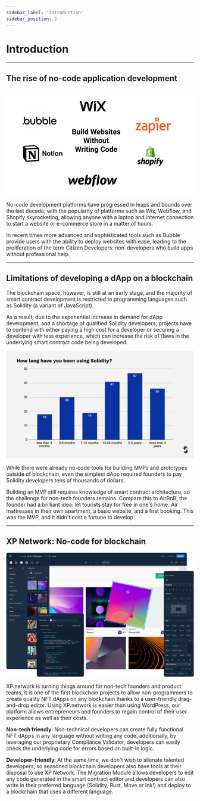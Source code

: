 ```yaml
---
sidebar_label: 'Introduction'
sidebar_position: 2
---
```


# Introduction

<hr/>

## The rise of no-code application development

![nocode](../../static/img/3.nocode.png)

No-code development platforms have progressed in leaps and bounds over the last decade, with the popularity of platforms such as Wix, Webflow, and Shopify skyrocketing, allowing anyone with a laptop and internet connection to start a website or e-commerce store in a matter of hours.

In recent times more advanced and sophisticated tools such as Bubble provide users with the ability to deploy websites with ease, leading to the proliferation of the term Citizen Developers: non-developers who build apps without professional help.

<hr/>

## Limitations of developing a dApp on a blockchain

The blockchain space, however, is still at an early stage, and the majority of smart contract development is restricted to programming languages such as Solidity (a variant of JavaScript). 

As a result, due to the exponential increase in demand for dApp development, and a shortage of qualified Solidity developers, projects have to contend with either paying a high cost for a developer or securing a developer with less experience, which can increase the risk of flaws in the underlying smart contract code being developed.

![Solidity Experience](../../static/img/4.SolidityExperience.png)

While there were already no-code tools for building MVPs and prototypes outside of blockchain, even the simplest dApp required founders to pay Solidity developers tens of thousands of dollars.

Building an MVP still requires knowledge of smart contract architecture, so the challenge for non-tech founders remains. Compare this to AirBnB, the founder had a brilliant idea: let tourists stay for free in one's home. Air mattresses in their own apartment, a basic website, and a first booking. This was the MVP, and it didn't cost a fortune to develop.

<hr/>

## XP Network: No-code for blockchain

![dApp Editor](../../static/img/5.AppEditor.png)

XP.network is turning things around for non-tech founders and product teams, it is one of the first blockchain projects to allow non-programmers to create quality NFT dApps on any blockchain thanks to a user-friendly drag-and-drop editor. 
Using XP.network is easier than using WordPress, our platform allows entrepreneurs and founders to regain control of their user experience as well as their costs.

**Non-tech friendly**: Non-technical developers can create fully functional NFT dApps in any language without writing any code, additionally, by leveraging our proprietary Compliance Validator, developers can easily check the underlying code for errors based on built-in logic.

**Developer-friendly**: At the same time, we don't wish to alienate talented developers, so seasoned blockchain developers also have tools at their disposal to use XP Network. The Migration Module allows developers to edit any code generated in the smart contract editor and developers can also write in their preferred language (Solidity, Rust, Move or Ink!) and deploy to a blockchain that uses a different language.
